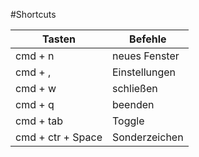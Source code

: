 #Shortcuts 

| Tasten | Befehle |
| --- | --- |
| cmd + n | neues Fenster |
| cmd + , | Einstellungen |
| cmd + w | schließen |
| cmd + q | beenden |
| cmd + tab | Toggle |
| cmd + ctr + Space | Sonderzeichen |
